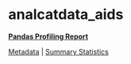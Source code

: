 # analcatdata_aids

[**Pandas Profiling Report**](https://epistasislab.github.io/penn-ml-benchmarks/profile/analcatdata_aids.html)

[Metadata](metadata.yaml) | [Summary Statistics](summary_stats.tsv)

